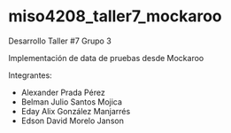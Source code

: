 # miso4208_taller7_mockaroo
Desarrollo Taller #7 Grupo 3

Implementación de data de pruebas desde Mockaroo

Integrantes:

* Alexander Prada Pérez
* Belman Julio Santos Mojica
* Eday Alix González Manjarrés
* Edson David Morelo Janson

